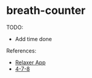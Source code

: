 # breath-counter

TODO:

- Add time done

References:

- [Relaxer App](https://github.com/bradtraversy/vanillawebprojects/tree/master/relaxer-app)
- [4-7-8](https://github.com/djru/478)
